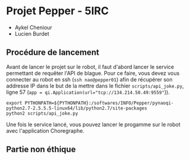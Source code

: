 # Projet Pepper - 5IRC

* Aykel Cheniour
* Lucien Burdet

## Procédure de lancement 

Avant de lancer le projet sur le robot, il faut d'abord lancer le service permettant de requêter l'API de blague.
Pour ce faire, vous devez vous connecter au robot en ssh (```ssh nao@pepper01```) afin de récupérer son addresse IP dans le but de la mettre dans le fichier ```scripts/api_joke.py```, ligne 57 (```app = qi.Application(url="tcp://134.214.50.49:9559"```)).
```
export PYTHONPATH=${PYTHONPATH}:/softwares/INFO/Pepper/pynaoqi-python2.7-2.5.5.5-linux64/lib/python2.7/site-packages
python2 scripts/api_joke.py
```

Une fois le service lancé, vous pouvez lancer le progamme sur le robot avec l'application Choregraphe.

## Partie non éthique
